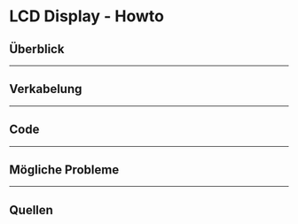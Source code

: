 # LCD Display - Howto

## Überblick

<!--- kurze Einführung -->

---

## Verkabelung 

<!--- 
Bild und Quellenangabe der Verkabelung 

Bsp.: 

![](../../internal/img/wired/lcd-display.png)
Abb.: [Handbuch KS0365 Sensor Kit](../../material/keystudio/KS0361(KS0365)%20Microbit%20V2.0%20Sensor%20Learning%20Kit.pdf) S. 218 ff
-->

---

## Code

<!--- 
code Beispiel: kann später von Github copy & pasted werden 

Beispiel: 

```python 
import lcd1602_i2c
#Alias vergeben
l = lcd1602_i2c.LCD1620()
#Bildschirm Text anzeigen lassen
l.puts("Hello Microbit!")

while True:
    if button_a.is_pressed():
        l.clear()
        l.puts("It works!")
        sleep(500)
    if button_b.is_pressed():
        l.puts('It still works!',x=0,y=1)
        sleep(500)
    if pin_logo.is_touched():
        l.clear()
        break
```

 -->

---

## Mögliche Probleme

<!--- 
Wenn Probleme bekannt sind bitte hier aufführen

Bsp.: 

- evtl. Adresse falsch
  -  mit [scan_for_i2c_addr.py](../scan_for_i2c_addr.py) kann die aktuelle I2C Adresse ausgelesen werden
  -  anschließend korrigieren in [lcd1602_i2c.py](../lcd1602_i2c.py):
     -  `LCD_I2C_ADDR=0x27`

 -->

---

## Quellen 

<!--- 
Bitte alle Quellen angeben 
- inkl. Bilder etc. 

Beispiel: 

- [Handbuch KS0365 Sensor Kit](../../material/keystudio/KS0361(KS0365)%20Microbit%20V2.0%20Sensor%20Learning%20Kit.pdf) S. 218 ff
  
- Quellcode: angepasst auf Basis von: https://github.com/shaoziyang/microbit-lib/tree/master/lcd/I2C_LCD1602

-->




